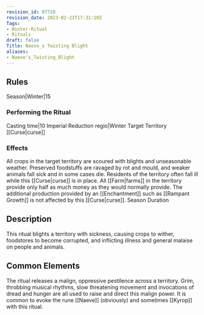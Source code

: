 ```yaml
---
revision_id: 97728
revision_date: 2023-02-23T17:31:10Z
Tags:
- Winter-Ritual
- Rituals
draft: false
Title: Naeve_s Twisting Blight
aliases:
- Naeve's_Twisting_Blight
---
```

## Rules
Season|Winter|15 
### Performing the Ritual
Casting time|10 Imperial Reduction
regio|Winter Target Territory
[[Curse|curse]]
### Effects
All crops in the target territory are scoured with blights and unseasonable weather. Preserved foodstuffs are ravaged by rot and mould, and weaker animals fall sick and in some cases die. Residents of the territory often fall ill while this [[Curse|curse]] is in place. 
All [[Farm|farms]] in the territory provide only half as much money as they would normally provide.
The additional production provided by an [[Enchantment]] such as [[Rampant Growth]] is not affected by this [[Curse|curse]].
Season Duration
## Description
This ritual blights a territory with sickness, causing crops to wither, foodstores to become corrupted, and inflicting illness and general malaise on people and animals. 
## Common Elements
The ritual releases a malign, oppressive pestilence across a territory. Grim, throbbing musical rhythms, slow threatening movement and invocations of dread and hunger are all used to raise and direct this malign power. It is common to evoke the rune [[Naeve]] (obviously) and sometimes [[Kyrop]] with this ritual.